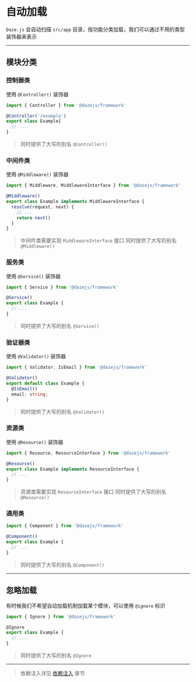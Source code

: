 # 自动加载

`Daze.js` 会自动扫描 `src/app` 目录，按功能分类加载，我们可以通过不用的类型装饰器来表示

---

## 模块分类
### 控制器类

使用 `@Controller()` 装饰器

```ts
import { Controller } from '@dazejs/framework'

@Controller('/example')
export class Example{
  // ...
}

```

> 同时提供了大写的别名 `@Controller()`

### 中间件类
使用 `@Middleware()` 装饰器

```ts
import { Middleware, MiddlewareInterface } from '@dazejs/framework'

@Middleware()
export class Example implements MiddlewareInterface {
  resolve(request, next) {
    // ...
    return next()
  }
}

```
> 中间件类需要实现 `MiddlewareInterface` 接口
> 同时提供了大写的别名 `@Middleware()`

### 服务类

使用 `@Service()` 装饰器

```ts
import { Service } from '@dazejs/framework'

@Service()
export class Example {
  // ...
}
```

> 同时提供了大写的别名 `@Service()`

### 验证器类

使用 `@Validator()` 装饰器

```ts
import { Validator, IsEmail } from '@dazejs/framework'

@Validator()
export default class Example {
  @IsEmail()
  email: string;
}
```

> 同时提供了大写的别名 `@Validator()`

### 资源类

使用 `@Resource()` 装饰器

```ts
import { Resource, ResourceInterface } from '@dazejs/framework'

@Resource()
export class Example implements ResourceInterface {
  // ...
}

```

> 资源类需要实现 `ResourceInterface` 接口
> 同时提供了大写的别名 `@Resource()`

### 通用类

```ts
import { Component } from '@dazejs/framework'

@Component()
export class Example {
  // ...
}

```

> 同时提供了大写的别名 `@Component()`

---

## 忽略加载

有时候我们不希望自动加载机制加载某个模块，可以使用 `@ignore` 标识

```ts
import { Ignore } from '@dazejs/framework'

@Ignore
export class Example {
  // ...
}
```

> 同时提供了大写的别名 `@Ignore`

---

> 依赖注入详见 [依赖注入](#/docs/core/di) 章节